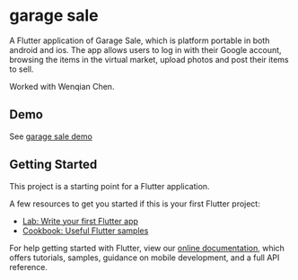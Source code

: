 # garage sale

A Flutter application of Garage Sale, which is platform portable in both android and ios. The app allows users to log in with their Google account, browsing the items in the virtual market, upload photos and post their items to sell.

Worked with Wenqian Chen.

## Demo
See [garage sale demo](https://www.youtube.com/watch?v=UUbQmmfrJj8)

## Getting Started

This project is a starting point for a Flutter application.

A few resources to get you started if this is your first Flutter project:

- [Lab: Write your first Flutter app](https://flutter.dev/docs/get-started/codelab)
- [Cookbook: Useful Flutter samples](https://flutter.dev/docs/cookbook)

For help getting started with Flutter, view our
[online documentation](https://flutter.dev/docs), which offers tutorials,
samples, guidance on mobile development, and a full API reference.


